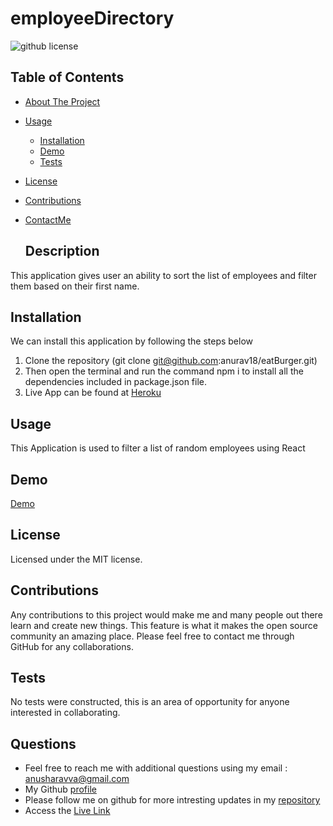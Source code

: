 # employeeDirectory

  ![github license](https://img.shields.io/badge/license-MIT-blue.svg)

  ## Table of Contents
  
- [About The Project](#description)
- [Usage](#usage)
  - [Installation](#installation)
  - [Demo](#demo)
  - [Tests](#tests)
- [License](#license)
- [Contributions](#contributions)
- [ContactMe](#questions)

  ## Description
 This application gives user an ability to sort the list of employees and filter them based on their first name. 

  ## Installation
  We can install this application by following the steps below

  1. Clone the repository (git clone git@github.com:anurav18/eatBurger.git)
  2. Then open the terminal and run the command npm i to install all the dependencies included in package.json file.
  3. Live App can be found at [Heroku](https://vast-anchorage-62856.herokuapp.com/)

  ## Usage
  This Application is used to filter a list of random employees using React

  ## Demo

  [Demo]()

  ## License
  Licensed under the MIT license.

  ## Contributions
  Any contributions to this project would make me and many people out there learn and create new things. This feature is what it makes the open source community an amazing place. Please feel free to contact me through GitHub for any collaborations.

  ## Tests
  No tests were constructed, this is an area of opportunity for anyone interested in collaborating.

  ## Questions
  * Feel free to reach me with additional questions using my email : anusharavva@gmail.com
  * My Github [profile](https://anurav18.github.io/Portfolio/)
  * Please follow me on github for more intresting updates in my [repository](https://github.com/anurav18?tab=repositories)
  * Access the [Live Link](https://anurav18.github.io/employeeDirectory/)
  
